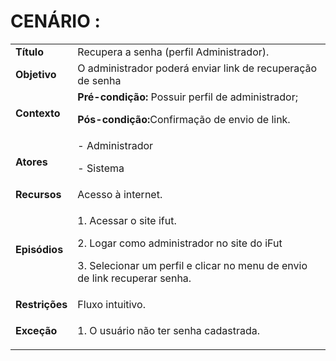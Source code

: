 # CENÁRIO :

<table class="table table-striped border">
    <tr>
        <td>
            <b>Título</b>
        </td>
        <td>     Recupera a senha (perfil Administrador).  </td>
    </tr>
    <tr>
        <td>
            <b>Objetivo</b>
        </td>
        <td>
O administrador poderá enviar link de recuperação de senha     </td>
    </tr>
    <tr>
        <td>
            <b>Contexto</b>
        </td>
        <td>
           <b>Pré-condição:</b> Possuir perfil de administrador;
           <p><b>Pós-condição:</b>Confirmação de envio de link.
</p>
        </td>
    </tr>
    <tr>
        <td>
            <b>Atores</b>
        </td>
        <td>
            - Administrador
            <p>- Sistema</p> 
        </td>
    </tr>
    <tr>
        <td>
            <b>Recursos</b>
        </td>
        <td>
            Acesso à internet.
        </td>
    </tr>
    <tr>
        <td>
            <b>Episódios</b>
        </td>
        <td>
           <p> 1. Acessar o site ifut.</p>
	<p>2. Logar como administrador no site do iFut</p>
    <p>3. Selecionar um perfil e clicar no menu de envio de link recuperar senha.</p>
        </td>
    </tr>
    <tr>
        <td>
            <b>Restrições</b>
        </td>
        <td>
              Fluxo intuitivo.
        </td>
    </tr>
    <tr>
        <td>
            <b>Exceção</b>
        </td>
        <td>
            <p>1. O usuário não ter senha cadastrada.</p>
        </td>
    </tr>
</table>